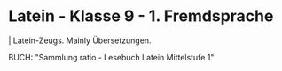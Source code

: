 # Latein - Klasse 9 - 1. Fremdsprache

| Latein-Zeugs. Mainly Übersetzungen.

BUCH: "Sammlung ratio - Lesebuch Latein Mittelstufe 1"
